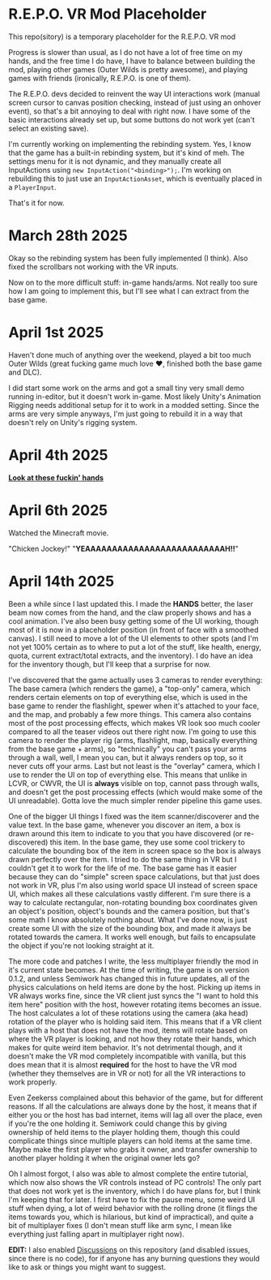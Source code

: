 # R.E.P.O. VR Mod Placeholder

This repo(sitory) is a temporary placeholder for the R.E.P.O. VR mod

Progress is slower than usual, as I do not have a lot of free time on my hands, and the free time I do have, I have to balance between building the mod, playing other games (Outer Wilds is pretty awesome), and playing games with friends (ironically, R.E.P.O. is one of them).

The R.E.P.O. devs decided to reinvent the way UI interactions work (manual screen cursor to canvas position checking, instead of just using an onhover event), so that's a bit annoying to deal with right now. I have some of the basic interactions already set up, but some buttons do not work yet (can't select an existing save).

I'm currently working on implementing the rebinding system. Yes, I know that the game has a built-in rebinding system, but it's kind of meh. The settings menu for it is not dynamic, and they manually create all InputActions using `new InputAction("<binding>");`. I'm working on rebuilding this to just use an `InputActionAsset`, which is eventually placed in a `PlayerInput`.

That's it for now.

# March 28th 2025

Okay so the rebinding system has been fully implemented (I think). Also fixed the scrollbars not working with the VR inputs.

Now on to the more difficult stuff: in-game hands/arms. Not really too sure how I am going to implement this, but I'll see what I can extract from the base game.

# April 1st 2025

Haven't done much of anything over the weekend, played a bit too much Outer Wilds (great fucking game much love :heart:, finished both the base game and DLC).

I did start some work on the arms and got a small tiny very small demo running in-editor, but it doesn't work in-game. Most likely Unity's Animation Rigging needs additional setup for it to work in a modded setting. Since the arms are very simple anyways, I'm just going to rebuild it in a way that doesn't rely on Unity's rigging system.

# April 4th 2025

[**Look at these fuckin' hands**](https://bsky.app/profile/daxcess.io/post/3lly5pmgens2n)

# April 6th 2025

Watched the Minecraft movie.

"Chicken Jockey!"
"**YEAAAAAAAAAAAAAAAAAAAAAAAAAAH!!**"

# April 14th 2025

Been a while since I last updated this. I made the **HANDS** better, the laser beam now comes from the hand, and the claw properly shows and has a cool animation. I've also been busy getting some of the UI working, though most of it is now in a placeholder position (in front of face with a smoothed canvas). I still need to move a lot of the UI elements to other spots (and I'm not yet 100% certain as to where to put a lot of the stuff, like health, energy, quota, current extract/total extracts, and the inventory). I do have an idea for the inventory though, but I'll keep that a surprise for now.

I've discovered that the game actually uses 3 cameras to render everything: The base camera (which renders the game), a "top-only" camera, which renders certain elements on top of everything else, which is used in the base game to render the flashlight, spewer when it's attached to your face, and the map, and probably a few more things. This camera also contains most of the post processing effects, which makes VR look soo much cooler compared to all the teaser videos out there right now. I'm going to use this camera to render the player rig (arms, flashlight, map, basically everything from the base game + arms), so "technically" you can't pass your arms through a wall, well, I mean you can, but it always renders op top, so it never cuts off your arms. Last but not least is the "overlay" camera, which I use to render the UI on top of everything else. This means that unlike in LCVR, or CWVR, the UI is **always** visible on top, cannot pass through walls, and doesn't get the post processing effects (which would make some of the UI unreadable). Gotta love the much simpler render pipeline this game uses.

One of the bigger UI things I fixed was the item scanner/discoverer and the value text. In the base game, whenever you discover an item, a box is drawn around this item to indicate to you that you have discovered (or re-discovered) this item. In the base game, they use some cool trickery to calculate the bounding box of the item in screen space so the box is always drawn perfectly over the item. I tried to do the same thing in VR but I couldn't get it to work for the life of me. The base game has it easier because they can do "simple" screen space calculations, but that just does not work in VR, plus I'm also using world space UI instead of screen space UI, which makes all these calculations vastly different. I'm sure there is a way to calculate rectangular, non-rotating bounding box coordinates given an object's position, object's bounds and the camera position, but that's some math I know absolutely nothing about. What I've done now, is just create some UI with the size of the bounding box, and made it always be rotated towards the camera. It works well enough, but fails to encapsulate the object if you're not looking straight at it.

The more code and patches I write, the less multiplayer friendly the mod in it's current state becomes. At the time of writing, the game is on version 0.1.2, and unless Semiwork has changed this in future updates, all of the physics calculations on held items are done by the host. Picking up items in VR always works fine, since the VR client just syncs the "I want to hold this item here" position with the host, however rotating items becomes an issue. The host calculates a lot of these rotations using the camera (aka head) rotation of the player who is holding said item. This means that if a VR client plays with a host that does not have the mod, items will rotate based on where the VR player is looking, and not how they rotate their hands, which makes for quite weird item behavior. It's not detrimental though, and it doesn't make the VR mod completely incompatible with vanilla, but this does mean that it is almost **required** for the host to have the VR mod (whether they themselves are in VR or not) for all the VR interactions to work properly.

Even Zeekerss complained about this behavior of the game, but for different reasons. If all the calculations are always done by the host, it means that if either you or the host has bad internet, items will lag all over the place, even if you're the one holding it. Semiwork could change this by giving ownership of held items to the player holding them, though this could complicate things since multiple players can hold items at the same time. Maybe make the first player who grabs it owner, and transfer ownership to another player holding it when the original owner lets go?

Oh I almost forgot, I also was able to almost complete the entire tutorial, which now also shows the VR controls instead of PC controls! The only part that does not work yet is the inventory, which I do have plans for, but I think I'm keeping that for later. I first have to fix the pause menu, some weird UI stuff when dying, a lot of weird behavior with the rolling drone (it flings the items towards you, which is hilarious, but kind of impractical), and quite a bit of multiplayer fixes (I don't mean stuff like arm sync, I mean like everything just falling apart in multiplayer right now).

**EDIT:** I also enabled [Discussions](https://github.com/DaXcess/RepoXR-Placeholder/discussions) on this repository (and disabled issues, since there is no code), for if anyone has any burning questions they would like to ask or things you might want to suggest.
